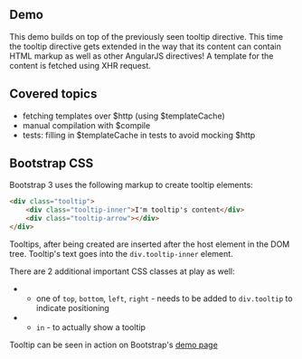## Demo

This demo builds on top of the previously seen tooltip directive. This time the
tooltip directive gets extended in the way that its content can contain HTML
markup as well as other AngularJS directives! A template for the content is
fetched using XHR request.

## Covered topics

* fetching templates over $http (using $templateCache)
* manual compilation with $compile
* tests: filling in $templateCache in tests to avoid mocking $http

## Bootstrap CSS

Bootstrap 3 uses the following markup to create tooltip elements:

```html
<div class="tooltip">
    <div class="tooltip-inner">I'm tooltip's content</div>
    <div class="tooltip-arrow"></div>
</div>
```

Tooltips, after being created are inserted after the host element in the DOM tree.
Tooltip's text goes into the `div.tooltip-inner` element.

There are 2 additional important CSS classes at play as well:
* - one of `top`, `bottom`, `left`, `right` - needs to be added to `div.tooltip` to indicate positioning
* - `in` - to actually show a tooltip

Tooltip can be seen in action on Bootstrap's [demo page](http://getbootstrap.com/javascript/#tooltips)